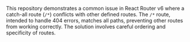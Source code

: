 This repository demonstrates a common issue in React Router v6 where a catch-all route (`/*`) conflicts with other defined routes. The `/*` route, intended to handle 404 errors, matches all paths, preventing other routes from working correctly. The solution involves careful ordering and specificity of routes.